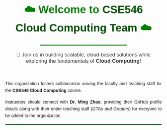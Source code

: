 <div align="center" style="font-family: Arial, sans-serif; padding: 20px;">

  <h1 style="color: #008000; font-size: 2.5em; font-weight: bold; margin-bottom: 10px;">
    ☁️ Welcome to <span style="color: #004d00;">CSE546 Cloud Computing Team</span> ☁️
  </h1>

  <hr style="width: 60%; border: 1px solid #008000; margin: 20px auto;">

  <p style="font-size: 1.2em; color: #333; max-width: 600px;">
    🚀 Join us in building scalable, cloud-based solutions while exploring the fundamentals of <strong>Cloud Computing</strong>!  
  </p>

</div>

<div align="justify" style="font-family: Arial, sans-serif; line-height: 1.6; max-width: 800px; margin: auto;">

  <p>
    This organization fosters collaboration among the faculty and teaching staff for the 
    <strong>CSE546 Cloud Computing</strong> course.
  </p>

  <p>
    Instructors should connect with <strong>Dr. Ming Zhao</strong>, providing their GitHub profile details 
    along with their entire teaching staff (<em>GTAs and Graders</em>) for everyone to be added to the organization.
  </p>

  <hr style="border: 1px solid #008000; margin: 15px 0;">
  
</div>

<!--<div align="center"> 
> <h1 style="color: #008000">Welcome to CSE546 Cloud Computing Team</h1>
</div>
<div align="justify">
This organization fosters collaboration among the faculty and teaching staff for the CSE546 Cloud Computing course. 
Instructors should connect with Dr. Ming Zhao, providing their GitHub profile details along with their entire teaching staff (GTAs and Graders) for everyone to be added to the organization.
</div>-->
